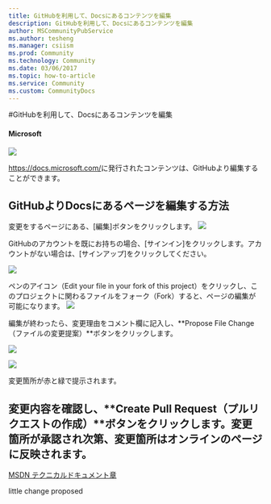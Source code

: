 ```yaml
---
title: GitHubを利用して、Docsにあるコンテンツを編集
description: GitHubを利用して、Docsにあるコンテンツを編集
author: MSCommunityPubService
ms.author: tesheng
ms.manager: csiism
ms.prod: Community
ms.technology: Community
ms.date: 03/06/2017
ms.topic: how-to-article
ms.service: Community
ms.custom: CommunityDocs
---
```


#GitHubを利用して、Docsにあるコンテンツを編集

#### Microsoft

![](./img/TA17030601/image1.png)

<https://docs.microsoft.com/>に発行されたコンテンツは、GitHubより編集することができます。

GitHubよりDocsにあるページを編集する方法
----------------------------------------

変更をするページにある、\[編集\]ボタンをクリックします。
![](./img/TA17030601/image2.png)

GitHubのアカウントを既にお持ちの場合、\[サインイン\]をクリックします。アカウントがない場合は、\[サインアップ\]をクリックしてください。

![](./img/TA17030601/image3.png)

ペンのアイコン（Edit your file in your fork of this project）をクリックし、このプロジェクトに関わるファイルをフォーク（Fork）すると、ページの編集が可能になります。
![](./img/TA17030601/image4.png)

編集が終わったら、変更理由をコメント欄に記入し、**Propose File Change（ファイルの変更提案）**ボタンをクリックします。

![](./img/TA17030601/image5.png)

![](./img/TA17030601/image6.png)

変更箇所が赤と緑で提示されます。

変更内容を確認し、**Create Pull Request（プルリクエストの作成）**ボタンをクリックします。変更箇所が承認され次第、変更箇所はオンラインのページに反映されます。
  ----------------------------------------------------------------------------------------------
[MSDN テクニカルドキュメント章](http://aka.ms/MSDNJapan)

little change proposed
